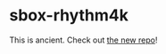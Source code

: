 # sbox-rhythm4k

This is ancient. Check out [the new repo](https://github.com/carsonkompon/sbox-rhythm4k)!
